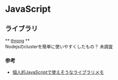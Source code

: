# JavaScript

## ライブラリ
** [throng](https://github.com/hunterloftis/throng) **  
Nodejsのclusterを簡単に使いやすくしたもの？
未調査

### 参考
- [個人的JavaScriptで使えそうなライブラリメモ](http://qiita.com/kubotak/items/e8b7bf652579ed792d9f)
